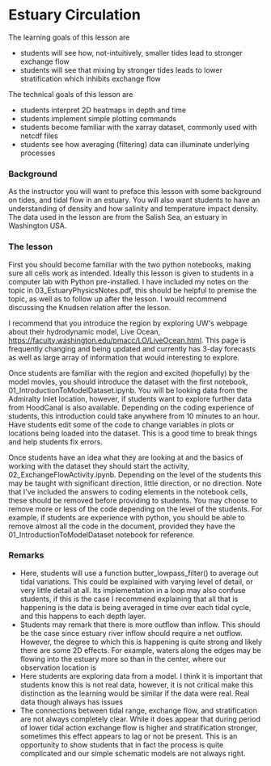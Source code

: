 # Estuary Circulation

The learning goals of this lesson are
* students will see how, not-intuitively, smaller tides lead to stronger exchange flow
* students will see that mixing by stronger tides leads to lower stratification which inhibits exchange flow

The technical goals of this lesson are
* students interpret 2D heatmaps in depth and time
* students implement simple plotting commands
* students become familiar with the xarray dataset, commonly used with netcdf files
* students see how averaging (filtering) data can illuminate underlying processes

### Background
As the instructor you will want to preface this lesson with some background on tides, and tidal flow in an estuary. You will also want students to have an understanding of density and how salinity and temperature impact density. The data used in the lesson are from the Salish Sea, an estuary in Washington USA.

### The lesson

First you should become familiar with the two python notebooks, making sure all cells work as intended. Ideally this lesson is given to students in a computer lab with Python pre-installed. I have included my notes on the topic in 03_EstuaryPhysicsNotes.pdf, this should be helpful to premise the topic, as well as to follow up after the lesson. I would recommend discussing the Knudsen relation after the lesson.

I recommend that you introduce the region by exploring UW's webpage about their hydrodynamic model, Live Ocean, https://faculty.washington.edu/pmacc/LO/LiveOcean.html. This page is frequently changing and being updated and currently has 3-day forecasts as well as large array of information that would interesting to explore.

Once students are familiar with the region and excited (hopefully) by the model movies, you should introduce the dataset with the first notebook, 01_IntroductionToModelDataset.ipynb. You will be looking data from the Admiralty Inlet location, however, if students want to explore further data from HoodCanal is also available. Depending on the coding experience of students, this introduction could take anywhere from 10 minutes to an hour. Have students edit some of the code to change variables in plots or locations being loaded into the dataset. This is a good time to break things and help students fix errors.

Once students have an idea what they are looking at and the basics of working with the dataset they should start the activity, 02_ExchangeFlowActivity.ipynb. Depending on the level of the students this may be taught with significant direction, little direction, or no direction. Note that I've included the answers to coding elements in the notebook cells, these should be removed before providing to students. You may choose to remove more or less of the code depending on the level of the students. For example, if students are experience with python, you should be able to remove almost all the code in the document, provided they have the 01_IntroductionToModelDataset notebook for reference.

### Remarks
* Here, students will use a function butter_lowpass_filter() to average out tidal variations. This could be explained with varying level of detail, or very little detail at all. Its implementation in a loop may also confuse students, if this is the case I recommend explaining that all that is happening is the data is being averaged in time over each tidal cycle, and this happens to each depth layer.
* Students may remark that there is more outflow than inflow. This should be the case since estuary river inflow should require a net outflow. However, the degree to which this is happening is quite strong and likely there are some 2D effects. For example, waters along the edges may be flowing into the estuary more so than in the center, where our observation location is
* Here students are exploring data from a model. I think it is important that students know this is not real data, however, it is not critical make this distinction as the learning would be similar if the data were real. Real data though always has issues
* The connections between tidal range, exchange flow, and stratification are not always completely clear. While it does appear that during period of lower tidal action exchange flow is higher and stratification stronger, sometimes this effect appears to lag or not be present. This is an opportunity to show students that in fact the process is quite complicated and our simple schematic models are not always right.
